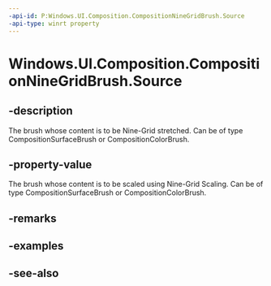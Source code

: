 ```yaml
---
-api-id: P:Windows.UI.Composition.CompositionNineGridBrush.Source
-api-type: winrt property
---
```


<!-- Property syntax
public Windows.UI.Composition.CompositionBrush Source { get;  set; }
-->

# Windows.UI.Composition.CompositionNineGridBrush.Source

## -description
The brush whose content is to be Nine-Grid stretched. Can be of type CompositionSurfaceBrush or CompositionColorBrush.



## -property-value
The brush whose content is to be scaled using Nine-Grid Scaling. Can be of type CompositionSurfaceBrush or CompositionColorBrush.

## -remarks

## -examples

## -see-also

